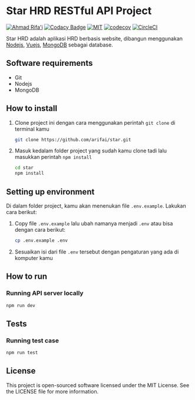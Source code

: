# Star HRD RESTful API Project

[![Ahmad Rifa'i](https://img.shields.io/badge/author-%40arifai-blue)](https://github.com/arifai) [![Codacy Badge](https://api.codacy.com/project/badge/Grade/757f2061d01843eea590274f04b8daf9)](https://app.codacy.com/manual/arifai/star?utm_source=github.com&utm_medium=referral&utm_content=arifai/star&utm_campaign=Badge_Grade_Dashboard) [![MIT](https://img.shields.io/badge/license-MIT-orange)](https://github.com/arifai/star/blob/master/LICENSE) [![codecov](https://codecov.io/gh/arifai/star/branch/master/graph/badge.svg)](https://codecov.io/gh/arifai/star) [![CircleCI](https://circleci.com/gh/circleci/circleci-docs.svg?style=svg)](https://circleci.com/gh/arifai/star)

Star HRD adalah aplikasi HRD berbasis website, dibangun menggunakan [Nodejs](https://nodejs.org/en/ "Go to Nodejs"), [Vuejs](https://vuejs.org/ "Go to Vuejs"), [MongoDB](https://www.mongodb.com/, "Go to MongoDB") sebagai database.

## Software requirements

  * Git
  * Nodejs
  * MongoDB

## How to install

 1. Clone project ini dengan cara menggunakan perintah `git clone` di terminal kamu

	```sh
	git clone https://github.com/arifai/star.git
	```
 2. Masuk kedalam folder project yang sudah kamu clone tadi lalu masukkan perintah `npm install`

    ```sh
    cd star
    npm install
    ```
## Setting up environment

Di dalam folder project, kamu akan menenukan file `.env.example`. Lakukan cara berikut:

 1. Copy file `.env.example` lalu ubah namanya menjadi `.env` atau bisa dengan cara berikut:
 
    ```sh
    cp .env.example .env
    ```
 2. Sesuaikan isi dari file `.env` tersebut dengan pengaturan yang ada di komputer kamu

## How to run

### Running API server locally

```sh
npm run dev
```
## Tests

### Running test case

```sh
npm run test
```
## License

This project is open-sourced software licensed under the MIT License. See the LICENSE file for more information.